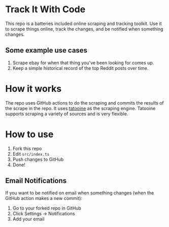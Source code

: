# Track It With Code

This repo is a batteries included online scraping and tracking toolkit. Use it to scrape things online, track the changes, and be notified when something changes.


## Some example use cases

1. Scrape ebay for when that thing you've been looking for comes up.
2. Keep a simple historical record of the top Reddit posts over time.

# How it works

The repo uses GitHub actions to do the scraping and commits the results of the scrape in the repo. It uses [tatooine](https://github.com/obetomuniz/tatooine) as the scraping engine. Tatooine supports scraping a variety of sources and is very flexible.

# How to use

1. Fork this repo
2. Edit `src/index.ts`
3. Push changes to GitHub
4. Done!

## Email Notifications

If you want to be notified on email when something changes (when the GitHub action makes a new commit):

1. Go to your forked repo in GitHub
2. Click Settings -> Notifications
3. Add your email
